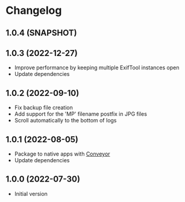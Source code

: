 # Changelog

## 1.0.4 (SNAPSHOT)

## 1.0.3 (2022-12-27)

- Improve performance by keeping multiple ExifTool instances open
- Update dependencies

## 1.0.2 (2022-09-10)

- Fix backup file creation
- Add support for the 'MP' filename postfix in JPG files
- Scroll automatically to the bottom of logs

## 1.0.1 (2022-08-05)

- Package to native apps with [Conveyor](https://www.hydraulic.software)
- Update dependencies

## 1.0.0 (2022-07-30)

- Initial version
